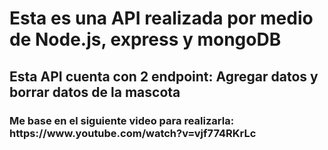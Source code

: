 <h1>Esta es una API realizada por medio de Node.js, express y mongoDB</h1>
<h2>Esta API cuenta con 2 endpoint: Agregar datos y borrar datos de la mascota</h2>
<h3>Me base en el siguiente video para realizarla: https://www.youtube.com/watch?v=vjf774RKrLc</h3>
